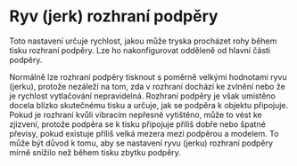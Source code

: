 Ryv (jerk) rozhraní podpěry
====
Toto nastavení určuje rychlost, jakou může tryska procházet rohy během tisku rozhraní podpěry. Lze ho nakonfigurovat odděleně od hlavní části podpěry.

Normálně lze rozhraní podpěry tisknout s poměrně velkými hodnotami ryvu (jerku), protože nezáleží na tom, zda v rozhraní dochází ke zvlnění nebo že je rychlost vytlačování nepravidelná. Rozhraní podpěry je však umístěno docela blízko skutečnému tisku a určuje, jak se podpěra k objektu připojuje. Pokud je rozhraní kvůli vibracím nepřesně vytištěno, může to vést ke zjizvení, protože podpěra se k tisku připojuje příliš dobře nebo špatné převisy, pokud existuje příliš velká mezera mezi podpěrou a modelem. To může být důvod k tomu, aby se nastavení ryvu (jerku) rozhraní podpěry mírně snížilo než během tisku zbytku podpěry.
